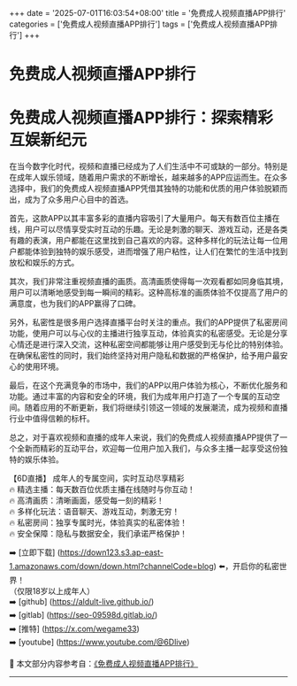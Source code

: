 +++
date = '2025-07-01T16:03:54+08:00'
title = '免费成人视频直播APP排行'
categories = ['免费成人视频直播APP排行']
tags = ['免费成人视频直播APP排行']
+++

# 免费成人视频直播APP排行

# 免费成人视频直播APP排行：探索精彩互娱新纪元

在当今数字化时代，视频和直播已经成为了人们生活中不可或缺的一部分。特别是在成年人娱乐领域，随着用户需求的不断增长，越来越多的APP应运而生。在众多选择中，我们的免费成人视频直播APP凭借其独特的功能和优质的用户体验脱颖而出，成为了众多用户心目中的首选。

首先，这款APP以其丰富多彩的直播内容吸引了大量用户。每天有数百位主播在线，用户可以尽情享受实时互动的乐趣。无论是刺激的聊天、游戏互动，还是各类有趣的表演，用户都能在这里找到自己喜欢的内容。这种多样化的玩法让每一位用户都能体验到独特的娱乐感受，进而增强了用户粘性，让人们在繁忙的生活中找到放松和娱乐的方式。

其次，我们非常注重视频直播的画质。高清画质使得每一次观看都如同身临其境，用户可以清晰地感受到每一瞬间的精彩。这种高标准的画质体验不仅提高了用户的满意度，也为我们的APP赢得了口碑。

另外，私密性是很多用户选择直播平台时关注的重点。我们的APP提供了私密房间功能，使用户可以与心仪的主播进行独享互动，体验真实的私密感受。无论是分享心情还是进行深入交流，这种私密空间都能够让用户感受到无与伦比的特别体验。在确保私密性的同时，我们始终坚持对用户隐私和数据的严格保护，给予用户最安心的使用环境。

最后，在这个充满竞争的市场中，我们的APP以用户体验为核心，不断优化服务和功能。通过丰富的内容和安全的环境，我们为成年用户打造了一个专属的互动空间。随着应用的不断更新，我们将继续引领这一领域的发展潮流，成为视频和直播行业中值得信赖的标杆。

总之，对于喜欢视频和直播的成年人来说，我们的免费成人视频直播APP提供了一个全新而精彩的互动平台，欢迎每一位用户加入我们，与众多主播一起享受这份独特的娱乐体验。

【6D直播】
成年人的专属空间，实时互动尽享精彩  
🔥 精选主播：每天数百位优质主播在线随时与你互动！  
🔥 高清画质：清晰画面，感受每一刻的精彩！  
🔥 多样化玩法：语音聊天、游戏互动，刺激无穷！  
🔥 私密房间：独享专属时光，体验真实的私密体验！  
🔥 安全保障：隐私与数据安全，我们承诺严格保护！  

➡️ [立即下载] (https://down123.s3.ap-east-1.amazonaws.com/down/down.html?channelCode=blog) ⬅️，开启你的私密世界！  
（仅限18岁以上成年人）  
➡️ [github] (https://aldult-live.github.io/)  
➡️ [gitlab] (https://seo-09598d.gitlab.io/)  
➡️ [推特] (https://x.com/wegame33)  
➡️ [youtube] (https://www.youtube.com/@6Dlive)


📘 本文部分内容参考自：[《免费成人视频直播APP排行》](https://github.com/fanqieshequ123/fanqiesehqu)

---
